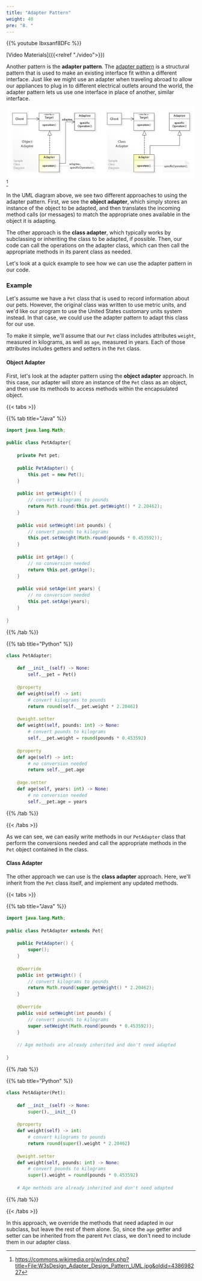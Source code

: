 ```yaml
---
title: "Adapter Pattern"
weight: 40
pre: "8. "
---
```


{{% youtube Ibxsanf8DFc %}}

[Video Materials]({{<relref "./video">}})

Another pattern is the **adapter pattern**. The [adapter pattern](https://en.wikipedia.org/wiki/Software_design_pattern) is a structural pattern that is used to make an existing interface fit within a different interface. Just like we might use an adapter when traveling abroad to allow our appliances to plug in to different electrical outlets around the world, the adapter pattern lets us use one interface in place of another, similar interface.

![Adapter Pattern](/images/12/adapter.jpg)[^1]

[^1]: https://commons.wikimedia.org/w/index.php?title=File:W3sDesign_Adapter_Design_Pattern_UML.jpg&oldid=438698227

In the UML diagram above, we see two different approaches to using the adapter pattern. First, we see the **object adapter**, which simply stores an instance of the object to be adapted, and then translates the incoming method calls (or messages) to match the appropriate ones available in the object it is adapting.

The other approach is the **class adapter**, which typically works by subclassing or inheriting the class to be adapted, if possible. Then, our code can call the operations on the adapter class, which can then call the appropriate methods in its parent class as needed. 

Let's look at a quick example to see how we can use the adapter pattern in our code.

### Example

Let's assume we have a `Pet` class that is used to record information about our pets. However, the original class was written to use metric units, and we'd like our program to use the United States customary units system instead. In that case, we could use the adapter pattern to adapt this class for our use. 

To make it simple, we'll assume that our `Pet` class includes attributes `weight`, measured in kilograms, as well as `age`, measured in years. Each of those attributes includes getters and setters in the `Pet` class.

#### Object Adapter

First, let's look at the adapter pattern using the **object adapter** approach. In this case, our adapter will store an instance of the `Pet` class as an object, and then use its methods to access methods within the encapsulated object.

{{< tabs >}}

{{% tab title="Java" %}}

```java
import java.lang.Math;

public class PetAdapter{

    private Pet pet;
    
    public PetAdapter() {
        this.pet = new Pet();
    }
    
    public int getWeight() {
        // convert kilograms to pounds
        return Math.round(this.pet.getWeight() * 2.20462);
    }
    
    public void setWeight(int pounds) {
        // convert pounds to kilograms
        this.pet.setWeight(Math.round(pounds * 0.453592));
    }
    
    public int getAge() {
        // no conversion needed
        return this.pet.getAge();
    }
    
    public void setAge(int years) {
        // no conversion needed
        this.pet.setAge(years);
    }

}
```

{{% /tab %}}

{{% tab title="Python" %}}

```python
class PetAdapter:
    
    def __init__(self) -> None:
        self.__pet = Pet()
        
    @property
    def weight(self) -> int:
        # convert kilograms to pounds
        return round(self.__pet.weight * 2.20462)
    
    @weight.setter
    def weight(self, pounds: int) -> None:
        # convert pounds to kilograms
        self.__pet.weight = round(pounds * 0.453592)
        
    @property
    def age(self) -> int:
        # no conversion needed
        return self.__pet.age
    
    @age.setter
    def age(self, years: int) -> None:
        # no conversion needed
        self.__pet.age = years
```

{{% /tab %}}

{{< /tabs >}}

As we can see, we can easily write methods in our `PetAdapter` class that perform the conversions needed and call the appropriate methods in the `Pet` object contained in the class.

#### Class Adapter

The other approach we can use is the **class adapter** approach. Here, we'll inherit from the `Pet` class itself, and implement any updated methods. 

{{< tabs >}}

{{% tab title="Java" %}}

```java
import java.lang.Math;

public class PetAdapter extends Pet{
    
    public PetAdapter() {
        super();
    }
    
    @Override
    public int getWeight() {
        // convert kilograms to pounds
        return Math.round(super.getWeight() * 2.20462);
    }
    
    @Override
    public void setWeight(int pounds) {
        // convert pounds to kilograms
        super.setWeight(Math.round(pounds * 0.453592));
    }
    
    // Age methods are already inherited and don't need adapted

}
```

{{% /tab %}}

{{% tab title="Python" %}}

```python
class PetAdapter(Pet):
    
    def __init__(self) -> None:
        super().__init__()
        
    @property
    def weight(self) -> int:
        # convert kilograms to pounds
        return round(super().weight * 2.20462)
    
    @weight.setter
    def weight(self, pounds: int) -> None:
        # convert pounds to kilograms
        super().weight = round(pounds * 0.453592)
        
    # Age methods are already inherited and don't need adapted
```

{{% /tab %}}

{{< /tabs >}}

In this approach, we override the methods that need adapted in our subclass, but leave the rest of them alone. So, since the `age` getter and setter can be inherited from the parent `Pet` class, we don't need to include them in our adapter class. 
